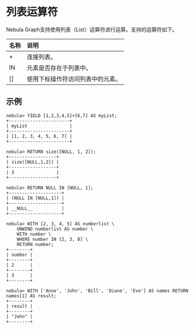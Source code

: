 # 列表运算符

Nebula Graph支持使用列表（List）运算符进行运算。支持的运算符如下。

| 名称     | 说明          |
|:-----    |:------------------|
| + | 连接列表。 |
| IN | 元素是否存在于列表中。 |
|[] | 使用下标操作符访问列表中的元素。|

## 示例

```ngql
nebula> YIELD [1,2,3,4,5]+[6,7] AS myList;
+-----------------------+
| myList                |
+-----------------------+
| [1, 2, 3, 4, 5, 6, 7] |
+-----------------------+

nebula> RETURN size([NULL, 1, 2]);
+------------------+
| size([NULL,1,2]) |
+------------------+
| 3                |
+------------------+

nebula> RETURN NULL IN [NULL, 1];
+--------------------+
| (NULL IN [NULL,1]) |
+--------------------+
| __NULL__           |
+--------------------+

nebula> WITH [2, 3, 4, 5] AS numberlist \
    UNWIND numberlist AS number \
    WITH number \
    WHERE number IN [2, 3, 8] \
    RETURN number;
+--------+
| number |
+--------+
| 2      |
+--------+
| 3      |
+--------+

nebula> WITH ['Anne', 'John', 'Bill', 'Diane', 'Eve'] AS names RETURN names[1] AS result;
+--------+
| result |
+--------+
| "John" |
+--------+
```

